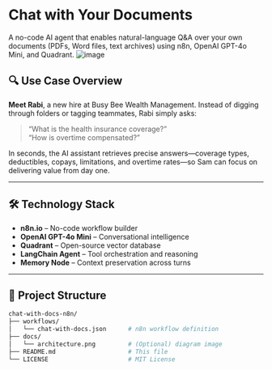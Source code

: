 # Chat with Your Documents

A no-code AI agent that enables natural-language Q&A over your own documents (PDFs, Word files, text archives) using n8n, OpenAI GPT-4o Mini, and Quadrant.
![image](https://github.com/user-attachments/assets/c1189500-bd3b-4bd2-b2f3-300d6a248a5a)


## 🔍 Use Case Overview

**Meet Rabi**, a new hire at Busy Bee Wealth Management. Instead of digging through folders or tagging teammates, Rabi simply asks:

> “What is the health insurance coverage?”  
> “How is overtime compensated?”

In seconds, the AI assistant retrieves precise answers—coverage types, deductibles, copays, limitations, and overtime rates—so Sam can focus on delivering value from day one.

---

## 🛠️ Technology Stack

- **n8n.io** – No-code workflow builder  
- **OpenAI GPT-4o Mini** – Conversational intelligence  
- **Quadrant** – Open-source vector database  
- **LangChain Agent** – Tool orchestration and reasoning  
- **Memory Node** – Context preservation across turns  

---

## 📂 Project Structure

```bash
chat-with-docs-n8n/
├── workflows/
│   └── chat-with-docs.json      # n8n workflow definition
├── docs/
│   └── architecture.png         # (Optional) diagram image
├── README.md                    # This file
└── LICENSE                      # MIT License
